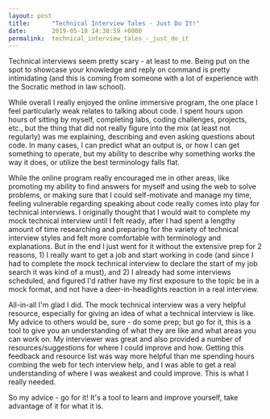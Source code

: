 ```yaml
---
layout: post
title:      "Technical Interview Tales - Just Do It!"
date:       2019-05-18 14:38:59 +0000
permalink:  technical_interview_tales_-_just_do_it
---
```



Technical interviews seem pretty scary - at least to me.  Being put on the spot to showcase your knowledge and reply on command is pretty intimidating (and this is coming from someone with a lot of experience with the Socratic method in law school).

While overall I really enjoyed the online immersive program, the one place I feel particularly weak relates to talking about code.  I spent hours upon hours of sitting by myself, completing labs, coding challenges, projects, etc., but the thing that did not really figure into the mix (at least not regularly) was me explaining, describing and even asking questions about code.  In many cases, I can predict what an output is, or how I can get something to operate, but my ability to describe why something works the way it does, or utilize the best terminology falls flat.

While the online program really encouraged me in other areas, like promoting my ability to find answers for myself and using the web to solve problems, or making sure that I could self-motivate and manage my time, feeling vulnerable regarding speaking about code really comes into play for technical interviews.  I originally thought that I would wait to complete my mock technical interview until I felt ready, after I had spent a lengthy amount of time researching and preparing for the variety of technical interview styles and felt more comfortable with terminology and explanations.  But in the end I just went for it without the extensive prep for 2 reasons, 1) I really want to get a job and start working in code (and since I had to complete the mock technical interview to declare the start of my job search it was kind of a must), and 2) I already had some interviews scheduled, and figured I'd rather have my first exposure to the topic be in a mock format, and not have a deer-in-headlights reaction in a real interview.

All-in-all I'm glad I did.  The mock technical interview was a very helpful resource, especially for giving an idea of what a technical interview is like.  My advice to others would be, sure - do some prep; but go for it, this is a tool to give you an understanding of what they are like and what areas you can work on.  My interviewer was great and also provided a number of resources/suggestions for where I could improve and how.  Getting this feedback and resource list was way more helpful than me spending hours combing the web for tech interview help, and I was able to get a real understanding of where I was weakest and could improve.  This is what I really needed.

So my advice - go for it!  It's a tool to learn and improve yourself, take advantage of it for what it is.
